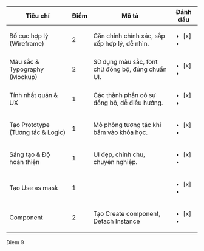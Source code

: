 | Tiêu chí                        | Điểm  | Mô tả                                                         | Đánh dấu |
|--------------------------------|-------|--------------------------------------------------------------|----------|
| Bố cục hợp lý (Wireframe)      | 2     | Căn chỉnh chính xác, sắp xếp hợp lý, dễ nhìn.                | <ul><li>[x]</li><li>      |
| Màu sắc & Typography (Mockup) | 2     | Sử dụng màu sắc, font chữ đồng bộ, đúng chuẩn UI.           | <ul><li>[x] </li><li>     |
| Tính nhất quán & UX           | 1     | Các thành phần có sự đồng bộ, dễ điều hướng.                | <ul><li>[x] </li><li>     |
| Tạo Prototype (Tương tác & Logic) | 1  | Mô phỏng tương tác khi bấm vào khóa học.                    | <ul><li>[x]  </li><li>    |
| Sáng tạo & Độ hoàn thiện      | 1     | UI đẹp, chỉnh chu, chuyên nghiệp.                           | <ul><li>[x]  </li><li>    |
| Tạo Use as mask               | 1     |                                                               | <ul><li>[x]  </li><li>    |
| Component                     | 2     | Tạo Create component, Detach Instance                        | <ul><li>[x]  </li><li>    |

Diem 9
